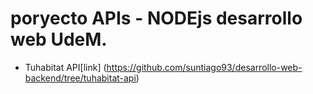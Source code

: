 # poryecto APIs  - NODEjs desarrollo web UdeM.

- Tuhabitat API[link] (https://github.com/suntiago93/desarrollo-web-backend/tree/tuhabitat-api)